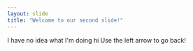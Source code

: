 ```yaml
---
layout: slide
title: "Welcome to our second slide!"
---
```

I have no idea what I'm doing hi
Use the left arrow to go back!
